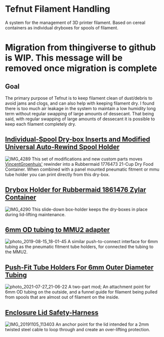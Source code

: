 # Tefnut Filament Handling
A system for the management of 3D printer filament. Based on cereal containers as individual dryboxes for spools of filament.

# Migration from thingiverse to github is WIP. This message will be removed once migration is complete

## Goal
The primary purpose of Tefnut is to keep filament clean of dust/debris to avoid jams and clogs, and can also help with keeping filament dry. I found there is too much air leakage in the system to maintain a low humidity long term without regular swapping of large amounts of dessecant. That being said, with regular swapping of large amounts of dessecant it is possible to keep each filament completely dry. 

## [Individual-Spool Dry-box Inserts and Modified Universal Auto-Rewind Spool Holder](https://github.com/Blargedy/Tefnut_Filament_Handling/tree/main/Individual-Spool_Dry-box_Inserts_and_Modified_Universal_Auto-Rewind_Spool_Holder)
![IMG_4289](https://user-images.githubusercontent.com/25805271/205777900-8fdddbdf-d2cd-45db-a32c-d9cf1c475d19.jpg)
This set of modifications and new custom parts moves [VincentGroenhuis'](https://www.thingiverse.com/thing:3338467) rewinder into a Rubbermaid 1776473 21-Cup Dry Food Container. When combined with a panel mounted pneumatic fitment or mmu tube holder you can print directly from this dry-box.

## [Drybox Holder for Rubbermaid 1861476 Zylar Container](https://github.com/Blargedy/Tefnut_Filament_Handling/tree/main/Drybox_Holder_for_Rubbermaid_1861476_Zylar_Container)
![IMG_4290](https://user-images.githubusercontent.com/25805271/205778030-9f22034d-8bae-4667-ae36-8feab201c78a.jpg)
This slide-down box-holder keeps the dry-boxes in place during lid-lifting maintenance. 

## [6mm OD tubing to MMU2 adapter](https://github.com/Blargedy/Tefnut_Filament_Handling/tree/main/6mm_OD_Tubing_to_MMU_Adapter)
![photo_2019-08-15_18-01-45](https://user-images.githubusercontent.com/25805271/205778186-5142232c-91ef-4ffb-8e3a-201e023f239b.jpg)
A similar push-to-connect interface for 6mm tubing as the pneumatic fitment tube holders, for connected the tubing to the MMU2.

## [Push-Fit Tube Holders For 6mm Outer Diameter Tubing](https://github.com/Blargedy/Tefnut_Filament_Handling/tree/main/Push-Fit_Tube_Holders_For_6mm_Outer_Diameter_Tubing)
![photo_2021-07-27_21-06-22](https://user-images.githubusercontent.com/25805271/205778300-17a60bf3-6e34-43e4-81b3-8f4eb0aed031.jpg)
A two-part mod; An attachment point for 6mm OD tubing on the outside, and a funnel guide for filament being pulled from spools that are almost out of filament on the inside.

## [Enclosure Lid Safety-Harness](https://github.com/Blargedy/Tefnut_Filament_Handling/tree/main/Enclosure_Lid_Safety-Harness)
![IMG_20191105_113403](https://user-images.githubusercontent.com/25805271/205778487-1af1eece-9ec2-43cf-b71e-e382a653e0c9.jpg)
An anchor point for the lid intended for a 2mm twisted steel cable to loop through and create an over-lifting protection. 
